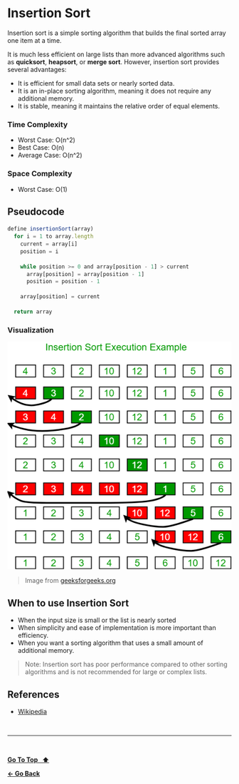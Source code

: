 # Insertion Sort

Insertion sort is a simple sorting algorithm that builds the final sorted array one item at a time.

It is much less efficient on large lists than more advanced algorithms such as **quicksort**, **heapsort**, or **merge sort**. However, insertion sort provides several advantages:

- It is efficient for small data sets or nearly sorted data.
- It is an in-place sorting algorithm, meaning it does not require any additional memory.
- It is stable, meaning it maintains the relative order of equal elements.

### Time Complexity

- Worst Case: O(n^2)
- Best Case: O(n)
- Average Case: O(n^2)

### Space Complexity

- Worst Case: O(1)

## Pseudocode

```js
define insertionSort(array)
  for i = 1 to array.length
    current = array[i]
    position = i

    while position >= 0 and array[position - 1] > current
      array[position] = array[position - 1]
      position = position - 1

    array[position] = current

  return array
```

### Visualization

![Insertion Sort](./insertion-sort.webp 'Insertion Sort')

> Image from [geeksforgeeks.org](https://www.geeksforgeeks.org/insertion-sort)

## When to use Insertion Sort

- When the input size is small or the list is nearly sorted
- When simplicity and ease of implementation is more important than efficiency.
- When you want a sorting algorithm that uses a small amount of additional memory.

> Note: Insertion sort has poor performance compared to other sorting algorithms and is not recommended for large or complex lists.

## References

- [Wikipedia](https://en.wikipedia.org/wiki/Insertion_sort?useskin=vector)

&nbsp;

---

&nbsp;

[**Go To Top &nbsp; ⬆️**](#insertion-sort)

[**← Go Back**](./README.md)

&nbsp;
